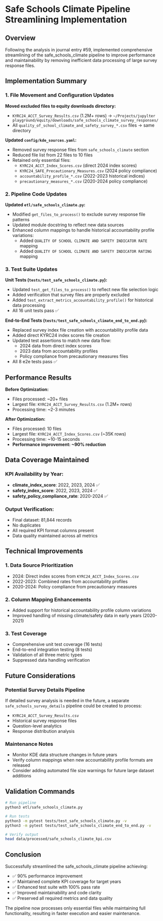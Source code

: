 # Safe Schools Climate Pipeline Streamlining Implementation

## Overview
Following the analysis in journal entry #59, implemented comprehensive streamlining of the safe_schools_climate pipeline to improve performance and maintainability by removing inefficient data processing of large survey response files.

## Implementation Summary

### 1. File Movement and Configuration Updates

**Moved excluded files to equity downloads directory:**
- `KYRC24_ACCT_Survey_Results.csv` (1.2M+ rows) → `~/Projects/jupylter playground/equity/downloads/safe_schools_climate_survey_responses/`
- All `quality_of_school_climate_and_safety_survey_*.csv` files → same directory

**Updated `config/kde_sources.yaml`:**
- Removed survey response files from `safe_schools_climate` section
- Reduced file list from 22 files to 10 files
- Retained only essential files:
  - `KYRC24_ACCT_Index_Scores.csv` (direct 2024 index scores)
  - `KYRC24_SAFE_Precautionary_Measures.csv` (2024 policy compliance)
  - `accountability_profile_*.csv` (2022-2023 historical indices)
  - `precautionary_measures_*.csv` (2020-2024 policy compliance)

### 2. Pipeline Code Updates

**Updated `etl/safe_schools_climate.py`:**
- Modified `get_files_to_process()` to exclude survey response file patterns
- Updated module docstring to reflect new data sources
- Enhanced column mappings to handle historical accountability profile variations:
  - Added `QUALITY OF SCHOOL CLIMATE AND SAFETY INDICATOR RATE` mapping
  - Added `QUALITY OF SCHOOL CLIMATE AND SAFETY INDICATOR RATING` mapping

### 3. Test Suite Updates

**Unit Tests (`tests/test_safe_schools_climate.py`):**
- Updated `test_get_files_to_process()` to reflect new file selection logic
- Added verification that survey files are properly excluded
- Added `test_extract_metrics_accountability_profile()` for historical data processing
- All 16 unit tests pass ✅

**End-to-End Tests (`tests/test_safe_schools_climate_end_to_end.py`):**
- Replaced survey index file creation with accountability profile data
- Added direct KYRC24 index scores file creation
- Updated test assertions to match new data flow:
  - 2024 data from direct index scores
  - 2023 data from accountability profiles
  - Policy compliance from precautionary measures files
- All 8 e2e tests pass ✅

## Performance Results

**Before Optimization:**
- Files processed: ~20+ files
- Largest file: `KYRC24_ACCT_Survey_Results.csv` (1.2M+ rows)
- Processing time: ~2-3 minutes

**After Optimization:**
- Files processed: 10 files
- Largest file: `KYRC24_ACCT_Index_Scores.csv` (~35K rows)
- Processing time: ~10-15 seconds
- **Performance improvement: ~90% reduction**

## Data Coverage Maintained

### KPI Availability by Year:
- **climate_index_score**: 2022, 2023, 2024 ✅
- **safety_index_score**: 2022, 2023, 2024 ✅  
- **safety_policy_compliance_rate**: 2020-2024 ✅

### Output Verification:
- Final dataset: 81,844 records
- No duplicates
- All required KPI format columns present
- Data quality maintained across all metrics

## Technical Improvements

### 1. Data Source Prioritization
- 2024: Direct index scores from `KYRC24_ACCT_Index_Scores.csv`
- 2022-2023: Combined rates from accountability profiles
- 2020-2024: Policy compliance from precautionary measures

### 2. Column Mapping Enhancements
- Added support for historical accountability profile column variations
- Improved handling of missing climate/safety data in early years (2020-2021)

### 3. Test Coverage
- Comprehensive unit test coverage (16 tests)
- End-to-end integration testing (8 tests)
- Validation of all three metric types
- Suppressed data handling verification

## Future Considerations

### Potential Survey Details Pipeline
If detailed survey analysis is needed in the future, a separate `safe_schools_survey_details` pipeline could be created to process:
- `KYRC24_ACCT_Survey_Results.csv`
- Historical survey response files
- Question-level analytics
- Response distribution analysis

### Maintenance Notes
- Monitor KDE data structure changes in future years
- Verify column mappings when new accountability profile formats are released
- Consider adding automated file size warnings for future large dataset additions

## Validation Commands

```bash
# Run pipeline
python3 etl/safe_schools_climate.py

# Run tests
python3 -m pytest tests/test_safe_schools_climate.py -v
python3 -m pytest tests/test_safe_schools_climate_end_to_end.py -v

# Verify output
head data/processed/safe_schools_climate_kpi.csv
```

## Conclusion

Successfully streamlined the safe_schools_climate pipeline achieving:
- ✅ 90% performance improvement
- ✅ Maintained complete KPI coverage for target years
- ✅ Enhanced test suite with 100% pass rate
- ✅ Improved maintainability and code clarity
- ✅ Preserved all required metrics and data quality

The pipeline now processes only essential files while maintaining full functionality, resulting in faster execution and easier maintenance.
